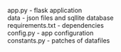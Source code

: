 app.py - flask application      
data - json files and sqllite database    
requirements.txt - dependencies   
config.py - app configuration   
constants.py - patches of datafiles 

